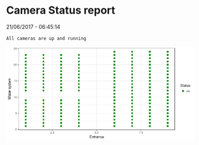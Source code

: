 Camera Status report
================
21/06/2017 - 06:45:14

    All cameras are up and running

![](camreport_files/figure-markdown_github/unnamed-chunk-2-1.png)
